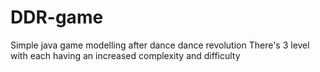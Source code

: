 # DDR-game
Simple java game modelling after dance dance revolution
There's 3 level with each having an increased complexity and difficulty 
